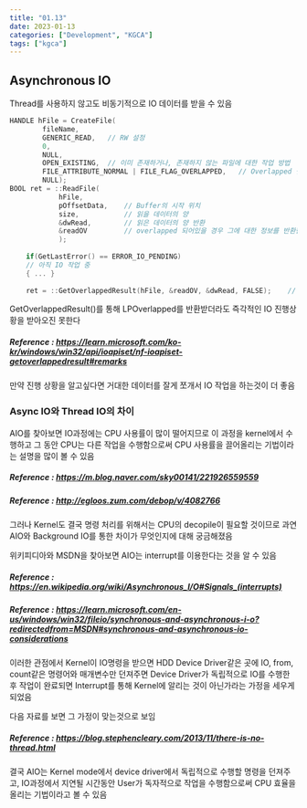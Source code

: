 ```yaml
---
title: "01.13"
date: 2023-01-13
categories: ["Development", "KGCA"]
tags: ["kgca"]
---
```

## Asynchronous IO
Thread를 사용하지 않고도 비동기적으로 IO 데이터를 받을 수 있음
```cpp
HANDLE hFile = CreateFile(
		fileName,
		GENERIC_READ,	// RW 설정
        0,
        NULL,
		OPEN_EXISTING,	// 이미 존재하거나, 존재하지 않는 파일에 대한 작업 방법
		FILE_ATTRIBUTE_NORMAL | FILE_FLAG_OVERLAPPED,	// Overlapped 설정 시 비동기 IO
        NULL);
BOOL ret = ::ReadFile(
			hFile, 
            pOffsetData, 	// Buffer의 시작 위치
            size, 			// 읽을 데이터의 양
            &dwRead, 		// 읽은 데이터의 양 반환
            &readOV			// overlapped 되어있을 경우 그에 대한 정보를 반환한다고는 하는데.. 잘은 모르겠음
            );
            
	if(GetLastError() == ERROR_IO_PENDING)
    // 아직 IO 작업 중
    { ... }
    
	ret = ::GetOverlappedResult(hFile, &readOV, &dwRead, FALSE);	// IO 완료 시 TRUE 반환
```

GetOverlappedResult()를 통해 LPOverlapped를 반환받더라도 즉각적인 IO 진행상황을 받아오진 못한다

##### _Reference_ : https://learn.microsoft.com/ko-kr/windows/win32/api/ioapiset/nf-ioapiset-getoverlappedresult#remarks

만약 진행 상황을 알고싶다면 거대한 데이터를 잘게 쪼개서 IO 작업을 하는것이 더 좋음

### Async IO와 Thread IO의 차이
AIO를 찾아보면 IO과정에는 CPU 사용률이 많이 떨어지므로 이 과정을 kernel에서 수행하고 그 동안 CPU는 다른 작업을 수행함으로써 CPU 사용률을 끌어올리는 기법이라는 설명을 많이 볼 수 있음
##### _Reference_ : https://m.blog.naver.com/sky00141/221926559559
##### _Reference_ : http://egloos.zum.com/debop/v/4082766

그러나 Kernel도 결국 명령 처리를 위해서는 CPU의 decopile이 필요할 것이므로 과연 AIO와 Background IO를 통한 차이가 무엇인지에 대해 궁금해졌음

위키피디아와 MSDN을 찾아보면 AIO는 interrupt를 이용한다는 것을 알 수 있음

##### _Reference_ : https://en.wikipedia.org/wiki/Asynchronous_I/O#Signals_(interrupts)
##### _Reference_ : https://learn.microsoft.com/en-us/windows/win32/fileio/synchronous-and-asynchronous-i-o?redirectedfrom=MSDN#synchronous-and-asynchronous-io-considerations

이러한 관점에서 Kernel이 IO명령을 받으면 HDD Device Driver같은 곳에 IO, from, count같은 명령어와 매개변수만 던져주면 Device Driver가 독립적으로 IO를 수행한 후 작업이 완료되면 Interrupt를 통해 Kernel에 알리는 것이 아닌가라는 가정을 세우게 되었음

다음 자료를 보면 그 가정이 맞는것으로 보임
##### _Reference_ : https://blog.stephencleary.com/2013/11/there-is-no-thread.html

결국 AIO는 Kernel mode에서 device driver에서 독립적으로 수행할 명령을 던져주고, IO과정에서 지연될 시간동안 User가 독자적으로 작업을 수행함으로써 CPU 효율을 올리는 기법이라고 볼 수 있음